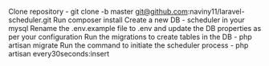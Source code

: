Clone repository - git clone -b master git@github.com:naviny11/laravel-scheduler.git
Run composer install
Create a new DB - scheduler in your mysql
Rename the .env.example file to .env and update the DB properties as per your configuration
Run the migrations to create tables in the DB - php artisan migrate 
Run the command to initiate the scheduler process - php artisan every30seconds:insert
